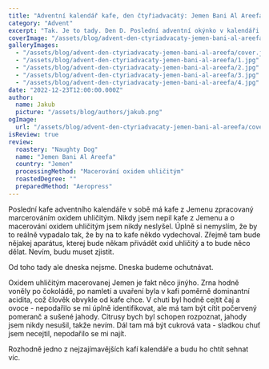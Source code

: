```yaml
---
title: "Adventní kalendář kafe, den čtyřiadvacátý: Jemen Bani Al Areefa"
category: "Advent"
excerpt: "Tak. Je to tady. Den D. Poslední adventní okýnko v kalendáři. Vypijeme poslední kafe a přivoláme Ježíška. Vůbec to nezavání okultizmem, vše je v pořádku. Žerty stranou, poslední čtyřiadvacátý okýnko adventního kávovýho kalendáře v sobě má kafe z Jemenu. Nikdy jsem ho nepil a jsem upřímně zvědavej. Takže, jdeme na to, než to rozpohybujete a picnete kapříka po hlavě a hodíte ho na pánev. Chudák kapřík."
coverImage: "/assets/blog/advent-den-ctyriadvacaty-jemen-bani-al-areefa/cover.jpg"
galleryImages:
  - "/assets/blog/advent-den-ctyriadvacaty-jemen-bani-al-areefa/cover.jpg"
  - "/assets/blog/advent-den-ctyriadvacaty-jemen-bani-al-areefa/1.jpg"
  - "/assets/blog/advent-den-ctyriadvacaty-jemen-bani-al-areefa/2.jpg"
  - "/assets/blog/advent-den-ctyriadvacaty-jemen-bani-al-areefa/3.jpg"
  - "/assets/blog/advent-den-ctyriadvacaty-jemen-bani-al-areefa/4.jpg"
date: "2022-12-23T12:00:00.000Z"
author:
  name: Jakub
  picture: "/assets/blog/authors/jakub.png"
ogImage:
  url: "/assets/blog/advent-den-ctyriadvacaty-jemen-bani-al-areefa/cover.jpg"
isReview: true
review:
  roastery: "Naughty Dog"
  name: "Jemen Bani Al Areefa"
  country: "Jemen"
  processingMethod: "Macerování oxidem uhličitým"
  roastedDegree: ""
  preparedMethod: "Aeropress"
---
```


Poslední kafe adventního kalendáře v sobě má kafe z Jemenu zpracovaný marcerováním oxidem uhličitým. Nikdy jsem nepil kafe z Jemenu a o macerování oxidem uhličitým jsem nikdy neslyšel. Úplně si nemyslím, že by to reálně vypadalo tak, že by na to kafe někdo vydechoval. Zřejmě tam bude nějakej aparátus, kterej bude někam přivádět oxid uhličitý a to bude něco dělat. Nevím, budu muset zjistit.

Od toho tady ale dneska nejsme. Dneska budeme ochutnávat.

Oxidem uhličitým macerovanej Jemen je fakt něco jinýho. Zrna hodně voněly po čokoládě, po namletí a uvaření byla v kafi poměrně dominantní acidita, což člověk obvykle od kafe chce. V chuti byl hodně cejtit čaj a ovoce - nepodařilo se mi úplně identifikovat, ale má tam být cítit počervený pomeranč a sušené jahody. Citrusy bych byl schopen rozpoznat, jahody jsem nikdy nesušil, takže nevím. Dál tam má být cukrová vata - sladkou chuť jsem necejtil, nepodařilo se mi najít.

Rozhodně jedno z nejzajímavějších kafí kalendáře a budu ho chtít sehnat víc.
